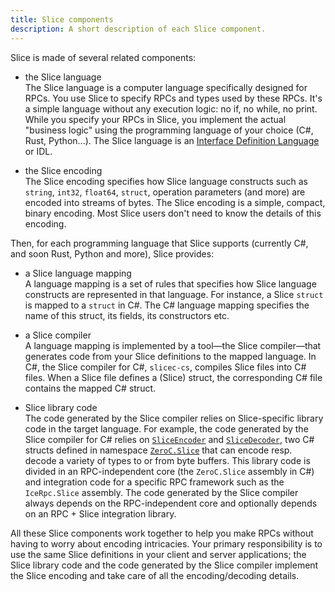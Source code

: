 ```yaml
---
title: Slice components
description: A short description of each Slice component.
---
```


Slice is made of several related components:

- the Slice language\
The Slice language is a computer language specifically designed for RPCs. You use Slice to specify RPCs and types used
by these RPCs. It's a simple language without any execution logic: no if, no while, no print. While you specify your
RPCs in Slice, you implement the actual "business logic" using the programming language of your choice (C#, Rust,
Python...). The Slice language is an [Interface Definition Language][idl] or IDL.

- the Slice encoding\
The Slice encoding specifies how Slice language constructs such as `string`, `int32`, `float64`, `struct`, operation
parameters (and more) are encoded into streams of bytes. The Slice encoding is a simple, compact, binary encoding. Most
Slice users don't need to know the details of this encoding.

Then, for each programming language that Slice supports (currently C#, and soon Rust, Python and more), Slice provides:

- a Slice language mapping\
A language mapping is a set of rules that specifies how Slice language constructs are represented in that language.
For instance, a Slice `struct` is mapped to a `struct` in C#. The C# language mapping specifies the name of this struct,
its fields, its constructors etc.

- a Slice compiler\
A language mapping is implemented by a tool—the Slice compiler—that generates code from your Slice definitions to the
mapped language. In C#, the Slice compiler for C#, `slicec-cs`, compiles Slice files into C# files. When a Slice file
defines a (Slice) struct, the corresponding C# file contains the mapped C# struct.

- Slice library code\
The code generated by the Slice compiler relies on Slice-specific library code in the target language. For example, the
code generated by the Slice compiler for C# relies on [`SliceEncoder`][slice-encoder] and
[`SliceDecoder`][slice-decoder], two C# structs defined in namespace [`ZeroC.Slice`][namespace] that can encode resp.
decode a variety of types to or from byte buffers. This library code is divided in an RPC-independent core (the
`ZeroC.Slice` assembly in C#) and integration code for a specific RPC framework such as the `IceRpc.Slice` assembly. The
code generated by the Slice compiler always depends on the RPC-independent core and optionally depends on an 
RPC + Slice integration library.

All these Slice components work together to help you make RPCs without having to worry about encoding intricacies. Your
primary responsibility is to use the same Slice definitions in your client and server applications; the Slice library
code and the code generated by the Slice compiler implement the Slice encoding and take care of all the
encoding/decoding details.

[idl]: https://en.wikipedia.org/wiki/Interface_description_language
[namespace]: csharp:ZeroC.Slice
[slice-decoder]: csharp:ZeroC.Slice.SliceDecoder
[slice-encoder]: csharp:ZeroC.Slice.SliceEncoder
